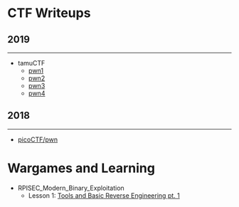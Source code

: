 # CTF Writeups
## 2019
* * *
- tamuCTF
    - [pwn1](/content/2019_CTF/tamuCTF/writeup_pwn1.md)
    - [pwn2](/content/2019_CTF/tamuCTF/writeup_pwn2.md)
    - [pwn3](/content/2019_CTF/tamuCTF/writeup_pwn3.md)
    - [pwn4](/content/2019_CTF/tamuCTF/writeup_pwn4.md)
    
## 2018
* * *
- [picoCTF/pwn](/content/2018_CTF/picoCTF/writeups_pwn.md)

# Wargames and Learning

- RPISEC_Modern_Binary_Exploitation
    - Lesson 1: [Tools and Basic Reverse Engineering pt. 1](/content/RPISEC_MBE/re_basic.md)

